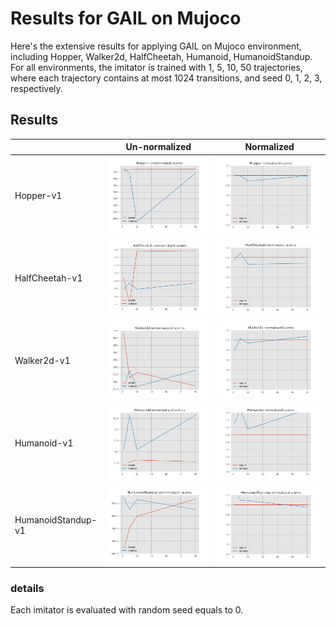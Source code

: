# Results for GAIL on Mujoco

Here's the extensive results for applying GAIL on Mujoco environment, including 
Hopper, Walker2d, HalfCheetah, Humanoid, HumanoidStandup. For all environments, the 
imitator is trained with 1, 5, 10, 50 trajectories, where each trajectory contains at most 
1024 transitions, and seed 0, 1, 2, 3, respectively.

## Results

|   | Un-normalized | Normalized |
|---|---|---|
| Hopper-v1 | <img src='Hopper-unnormalized-scores.png'> | <img src='Hopper-normalized-scores.png'> |
| HalfCheetah-v1 | <img src='HalfCheetah-unnormalized-scores.png'> | <img src='HalfCheetah-normalized-scores.png'> |
| Walker2d-v1 | <img src='Walker2d-unnormalized-scores.png'> | <img src='Walker2d-normalized-scores.png'> |
| Humanoid-v1 | <img src='Humanoid-unnormalized-scores.png'> | <img src='Humanoid-normalized-scores.png'> |
| HumanoidStandup-v1 | <img src='HumanoidStandup-unnormalized-scores.png'> | <img src='HumanoidStandup-normalized-scores.png'> |

### details
Each imitator is evaluated with random seed equals to 0.
